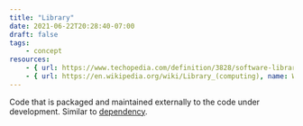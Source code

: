 ```yaml
---
title: "Library"
date: 2021-06-22T20:28:40-07:00
draft: false
tags:
    - concept
resources:
    - { url: https://www.techopedia.com/definition/3828/software-library, name: Techopedia }
    - { url: https://en.wikipedia.org/wiki/Library_(computing), name: Wikipedia }
---
```


Code that is packaged and maintained externally to the code under development. Similar to [dependency](/glossary/dependency).
